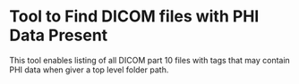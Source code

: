 # Tool to Find DICOM files with PHI Data Present

This tool enables listing of all DICOM part 10 files with tags that may contain PHI data when giver a top level folder path.